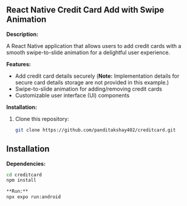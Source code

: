 ## React Native Credit Card Add with Swipe Animation

**Description:**

A React Native application that allows users to add credit cards with a smooth swipe-to-slide animation for a delightful user experience.

**Features:**

- Add credit card details securely (**Note:** Implementation details for secure card details storage are not provided in this example.)
- Swipe-to-slide animation for adding/removing credit cards
- Customizable user interface (UI) components

**Installation:**

1. Clone this repository:

   ```bash
   git clone https://github.com/panditakshay402/creditcard.git
## Installation

**Dependencies:**

```bash
cd creditcard
npm install

**Run:**
npx expo run:android
